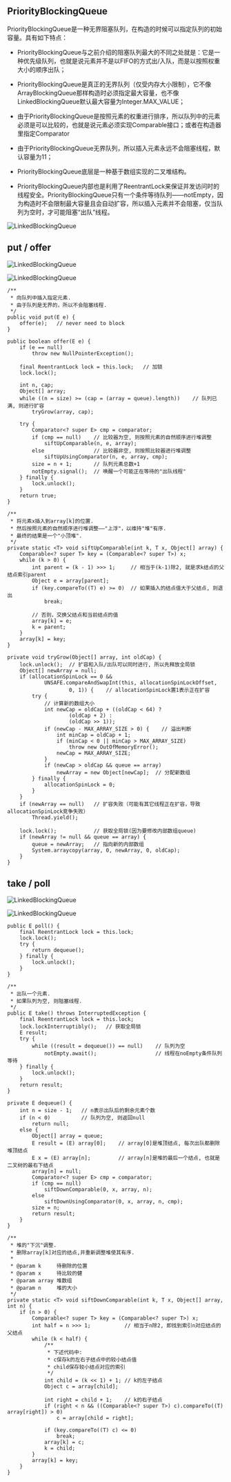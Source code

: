 
## PriorityBlockingQueue
PriorityBlockingQueue是一种无界阻塞队列，在构造的时候可以指定队列的初始容量。具有如下特点：
    
- PriorityBlockingQueue与之前介绍的阻塞队列最大的不同之处就是：它是一种优先级队列，也就是说元素并不是以FIFO的方式出/入队，而是以按照权重大小的顺序出队；

- PriorityBlockingQueue是真正的无界队列（仅受内存大小限制），它不像ArrayBlockingQueue那样构造时必须指定最大容量，也不像LinkedBlockingQueue默认最大容量为Integer.MAX_VALUE；

- 由于PriorityBlockingQueue是按照元素的权重进行排序，所以队列中的元素必须是可以比较的，也就是说元素必须实现Comparable接口；或者在构造器里指定Comparator

- 由于PriorityBlockingQueue无界队列，所以插入元素永远不会阻塞线程，默认容量为11；

- PriorityBlockingQueue底层是一种基于数组实现的二叉堆结构。

- PriorityBlockingQueue内部也是利用了ReentrantLock来保证并发访问时的线程安全。PriorityBlockingQueue只有一个条件等待队列——notEmpty，因为构造时不会限制最大容量且会自动扩容，所以插入元素并不会阻塞，仅当队列为空时，才可能阻塞“出队”线程。
    
![LinkedBlockingQueue](../../../../resources/images/collection/PriorityBlockingQueue.png) 
    

## put / offer

![LinkedBlockingQueue](../../../../resources/images/collection/PriorityBlockingQueue-put.png) 
    
![LinkedBlockingQueue](../../../../resources/images/collection/PriorityBlockingQueue-put1.png) 
    
```
/**
 * 向队列中插入指定元素.
 * 由于队列是无界的，所以不会阻塞线程.
 */
public void put(E e) {
    offer(e);   // never need to block
}
 
public boolean offer(E e) {
    if (e == null)
        throw new NullPointerException();
 
    final ReentrantLock lock = this.lock;   // 加锁
    lock.lock();
 
    int n, cap;
    Object[] array;
    while ((n = size) >= (cap = (array = queue).length))    // 队列已满, 则进行扩容
        tryGrow(array, cap);
 
    try {
        Comparator<? super E> cmp = comparator;
        if (cmp == null)    // 比较器为空, 则按照元素的自然顺序进行堆调整
            siftUpComparable(n, e, array);
        else                // 比较器非空, 则按照比较器进行堆调整
            siftUpUsingComparator(n, e, array, cmp);
        size = n + 1;       // 队列元素总数+1
        notEmpty.signal();  // 唤醒一个可能正在等待的"出队线程"
    } finally {
        lock.unlock();
    }
    return true;
}

/**
 * 将元素x插入到array[k]的位置.
 * 然后按照元素的自然顺序进行堆调整——"上浮"，以维持"堆"有序.
 * 最终的结果是一个"小顶堆".
 */
private static <T> void siftUpComparable(int k, T x, Object[] array) {
    Comparable<? super T> key = (Comparable<? super T>) x;
    while (k > 0) {
        int parent = (k - 1) >>> 1;     // 相当于(k-1)除2, 就是求k结点的父结点索引parent
        Object e = array[parent];
        if (key.compareTo((T) e) >= 0)  // 如果插入的结点值大于父结点, 则退出
            break;
 
        // 否则，交换父结点和当前结点的值
        array[k] = e;
        k = parent;
    }
    array[k] = key;
}

private void tryGrow(Object[] array, int oldCap) {
    lock.unlock();  // 扩容和入队/出队可以同时进行, 所以先释放全局锁
    Object[] newArray = null;
    if (allocationSpinLock == 0 &&
            UNSAFE.compareAndSwapInt(this, allocationSpinLockOffset,
                    0, 1)) {    // allocationSpinLock置1表示正在扩容
        try {
            // 计算新的数组大小
            int newCap = oldCap + ((oldCap < 64) ?
                    (oldCap + 2) :
                    (oldCap >> 1));
            if (newCap - MAX_ARRAY_SIZE > 0) {    // 溢出判断
                int minCap = oldCap + 1;
                if (minCap < 0 || minCap > MAX_ARRAY_SIZE)
                    throw new OutOfMemoryError();
                newCap = MAX_ARRAY_SIZE;
            }
            if (newCap > oldCap && queue == array)
                newArray = new Object[newCap];  // 分配新数组
        } finally {
            allocationSpinLock = 0;
        }
    }
    if (newArray == null)   // 扩容失败（可能有其它线程正在扩容，导致allocationSpinLock竞争失败）
        Thread.yield();
    
    lock.lock();            // 获取全局锁(因为要修改内部数组queue)
    if (newArray != null && queue == array) {
        queue = newArray;   // 指向新的内部数组
        System.arraycopy(array, 0, newArray, 0, oldCap);
    }
}
```
    


## take / poll

![LinkedBlockingQueue](../../../../resources/images/collection/PriorityBlockingQueue-take.png) 
    
![LinkedBlockingQueue](../../../../resources/images/collection/PriorityBlockingQueue-take1.png) 
    
```
public E poll() {
    final ReentrantLock lock = this.lock;
    lock.lock();
    try {
        return dequeue();
    } finally {
        lock.unlock();
    }
}

/**
 * 出队一个元素.
 * 如果队列为空, 则阻塞线程.
 */
public E take() throws InterruptedException {
    final ReentrantLock lock = this.lock;
    lock.lockInterruptibly();   // 获取全局锁
    E result;
    try {
        while ((result = dequeue()) == null)    // 队列为空
            notEmpty.await();                   // 线程在noEmpty条件队列等待
    } finally {
        lock.unlock();
    }
    return result;
}
 
private E dequeue() {
    int n = size - 1;   // n表示出队后的剩余元素个数
    if (n < 0)          // 队列为空, 则返回null
        return null;
    else {
        Object[] array = queue;
        E result = (E) array[0];    // array[0]是堆顶结点, 每次出队都删除堆顶结点
        E x = (E) array[n];         // array[n]是堆的最后一个结点, 也就是二叉树的最右下结点
        array[n] = null;
        Comparator<? super E> cmp = comparator;
        if (cmp == null)
            siftDownComparable(0, x, array, n);
        else
            siftDownUsingComparator(0, x, array, n, cmp);
        size = n;
        return result;
    }
}

/**
 * 堆的"下沉"调整.
 * 删除array[k]对应的结点,并重新调整堆使其有序.
 *
 * @param k     待删除的位置
 * @param x     待比较的健
 * @param array 堆数组
 * @param n     堆的大小
 */
private static <T> void siftDownComparable(int k, T x, Object[] array, int n) {
    if (n > 0) {
        Comparable<? super T> key = (Comparable<? super T>) x;
        int half = n >>> 1;           // 相当于n除2, 即找到索引n对应结点的父结点
        while (k < half) {
            /**
             * 下述代码中:
             * c保存k的左右子结点中的较小结点值 
             * child保存较小结点对应的索引
             */
            int child = (k << 1) + 1; // k的左子结点
            Object c = array[child];
 
            int right = child + 1;    // k的右子结点
            if (right < n && ((Comparable<? super T>) c).compareTo((T) array[right]) > 0)
                c = array[child = right];
            
            if (key.compareTo((T) c) <= 0)
                break;
            array[k] = c;
            k = child;
        }
        array[k] = key;
    }
}
```



